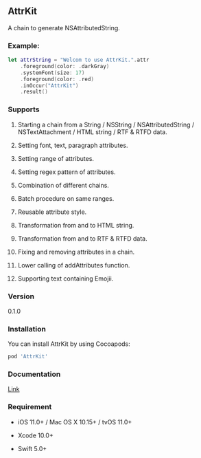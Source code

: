 ## AttrKit

A chain to generate NSAttributedString.

### Example:
```swift
let attrString = "Welcom to use AttrKit.".attr
    .foreground(color: .darkGray)
    .systemFont(size: 17)
    .foreground(color: .red)
    .inOccur("AttrKit")
    .result()
```

### Supports

1. Starting a chain from a String / NSString / NSAttributedString / NSTextAttachment / HTML string / RTF & RTFD data. 

2. Setting font, text, paragraph attributes.

3. Setting range of attributes.

4. Setting regex pattern of attributes.

5. Combination of different chains.

6. Batch procedure on same ranges.

7. Reusable attribute style.

8. Transformation from and to HTML string.

9. Transformation from and to RTF & RTFD data.

10. Fixing and removing attributes in a chain.

11. Lower calling of addAttributes function.

12. Supporting text containing Emojii.

### Version
0.1.0

### Installation

You can install AttrKit by using Cocoapods:

```ruby
pod 'AttrKit'
```

### Documentation
[Link](https://github.com/NickMeepo/AttrKit/blob/main/Documentation.md)

### Requirement

- iOS 11.0+ / Mac OS X 10.15+ / tvOS 11.0+

- Xcode 10.0+

- Swift 5.0+

